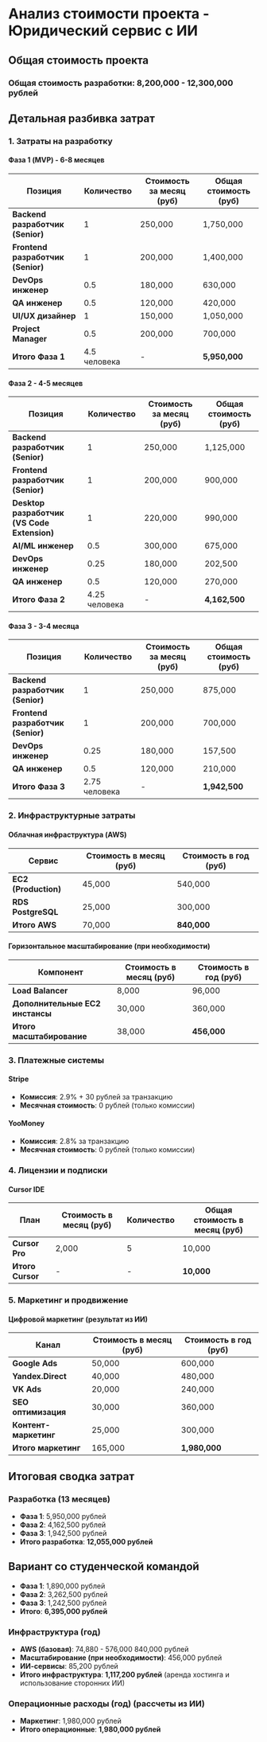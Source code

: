 # Анализ стоимости проекта - Юридический сервис с ИИ

## Общая стоимость проекта

### Общая стоимость разработки: **8,200,000 - 12,300,000 рублей**

## Детальная разбивка затрат

### 1. Затраты на разработку

#### Фаза 1 (MVP) - 6-8 месяцев
| Позиция | Количество | Стоимость за месяц (руб) | Общая стоимость (руб) |
|---------|------------|---------------------------|----------------------|
| **Backend разработчик (Senior)** | 1 | 250,000 | 1,750,000 |
| **Frontend разработчик (Senior)** | 1 | 200,000 | 1,400,000 |
| **DevOps инженер** | 0.5 | 180,000 | 630,000 |
| **QA инженер** | 0.5 | 120,000 | 420,000 |
| **UI/UX дизайнер** | 1 | 150,000 | 1,050,000 |
| **Project Manager** | 0.5 | 200,000 | 700,000 |
| **Итого Фаза 1** | 4.5 человека | - | **5,950,000** |

#### Фаза 2 - 4-5 месяцев
| Позиция | Количество | Стоимость за месяц (руб) | Общая стоимость (руб) |
|---------|------------|---------------------------|----------------------|
| **Backend разработчик (Senior)** | 1 | 250,000 | 1,125,000 |
| **Frontend разработчик (Senior)** | 1 | 200,000 | 900,000 |
| **Desktop разработчик (VS Code Extension)** | 1 | 220,000 | 990,000 |
| **AI/ML инженер** | 0.5 | 300,000 | 675,000 |
| **DevOps инженер** | 0.25 | 180,000 | 202,500 |
| **QA инженер** | 0.5 | 120,000 | 270,000 |
| **Итого Фаза 2** | 4.25 человека | - | **4,162,500** |

#### Фаза 3 - 3-4 месяца
| Позиция | Количество | Стоимость за месяц (руб) | Общая стоимость (руб) |
|---------|------------|---------------------------|----------------------|
| **Backend разработчик (Senior)** | 1 | 250,000 | 875,000 |
| **Frontend разработчик (Senior)** | 1 | 200,000 | 700,000 |
| **DevOps инженер** | 0.25 | 180,000 | 157,500 |
| **QA инженер** | 0.5 | 120,000 | 210,000 |
| **Итого Фаза 3** | 2.75 человека | - | **1,942,500** |

### 2. Инфраструктурные затраты

#### Облачная инфраструктура (AWS)
| Сервис | Стоимость в месяц (руб) | Стоимость в год (руб) |
|--------|-------------------------|----------------------|
| **EC2 (Production)** | 45,000 | 540,000 |
| **RDS PostgreSQL** | 25,000 | 300,000 |
| **Итого AWS** | 70,000 | **840,000** |

#### Горизонтальное масштабирование (при необходимости)
| Компонент | Стоимость в месяц (руб) | Стоимость в год (руб) |
|-----------|-------------------------|----------------------|
| **Load Balancer** | 8,000 | 96,000 |
| **Дополнительные EC2 инстансы** | 30,000 | 360,000 |
| **Итого масштабирование** | 38,000 | **456,000** |

### 3. Платежные системы

#### Stripe
- **Комиссия**: 2.9% + 30 рублей за транзакцию
- **Месячная стоимость**: 0 рублей (только комиссии)

#### YooMoney
- **Комиссия**: 2.8% за транзакцию
- **Месячная стоимость**: 0 рублей (только комиссии)

### 4. Лицензии и подписки

#### Cursor IDE
| План | Стоимость в месяц (руб) | Количество | Общая стоимость в месяц (руб) |
|------|-------------------------|------------|-------------------------------|
| **Cursor Pro** | 2,000 | 5 | 10,000 |
| **Итого Cursor** | - | - | **10,000** |

### 5. Маркетинг и продвижение

#### Цифровой маркетинг (результат из ИИ)
| Канал | Стоимость в месяц (руб) | Стоимость в год (руб) |
|-------|-------------------------|----------------------|
| **Google Ads** | 50,000 | 600,000 |
| **Yandex.Direct** | 40,000 | 480,000 |
| **VK Ads** | 20,000 | 240,000 |
| **SEO оптимизация** | 30,000 | 360,000 |
| **Контент-маркетинг** | 25,000 | 300,000 |
| **Итого маркетинг** | 165,000 | **1,980,000** |

## Итоговая сводка затрат

### Разработка (13 месяцев)
- **Фаза 1**: 5,950,000 рублей
- **Фаза 2**: 4,162,500 рублей  
- **Фаза 3**: 1,942,500 рублей
- **Итого разработка**: **12,055,000 рублей**

## Вариант со студенческой командой
- **Фаза 1**: 1,890,000 рублей
- **Фаза 2**: 3,262,500 рублей
- **Фаза 3**: 1,242,500 рублей
- **Итого**: **6,395,000 рублей**

### Инфраструктура (год)
- **AWS (базовая)**: 74,880 - 576,000 840,000 рублей
- **Масштабирование (при необходимости)**: 456,000 рублей
- **ИИ-сервисы**: 85,200 рублей
- **Итого инфраструктура**: **1,117,200 рублей** (аренда хостинга и использование сторонних ИИ)

### Операционные расходы (год) (рассчеты из ИИ)
- **Маркетинг**: 1,980,000 рублей
- **Итого операционные**: **1,980,000 рублей**